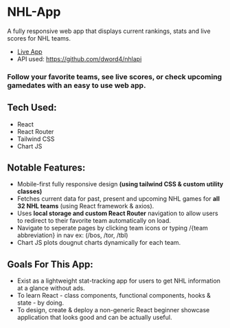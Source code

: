 # NHL-App
A fully responsive web app that displays current rankings, stats and live scores for NHL teams.

- [Live App](https://trusting-brahmagupta-a5fc11.netlify.app/)
- API used: https://github.com/dword4/nhlapi

### Follow your favorite teams, see live scores, or check upcoming gamedates with an easy to use web app.

## Tech Used:
* React
* React Router
* Tailwind CSS
* Chart JS

## Notable Features:
* Mobile-first fully responsive design **(using tailwind CSS & custom utility classes)**
* Fetches current data for past, present and upcoming NHL games for **all 32 NHL teams** (using React framework & axios).
* Uses **local storage and custom React Router** navigation to allow users to redirect to their favorite team automatically on load.
* Navigate to seperate pages by clicking team icons or typing /{team abbreviation} in nav ex: (/bos, /tor, /tbl)
* Chart JS plots dougnut charts dynamically for each team.

## Goals For This App:
* Exist as a lightweight stat-tracking app for users to get NHL information at a glance without ads.
* To learn React - class components, functional components, hooks & state - by doing.
* To design, create & deploy a non-generic React beginner showcase application that looks good and can be actually useful.



